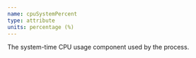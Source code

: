 ```yaml
---
name: cpuSystemPercent
type: attribute
units: percentage (%)
---
```


The system-time CPU usage component used by the process.